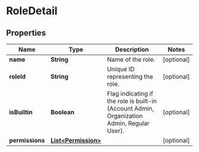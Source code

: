 

# RoleDetail


## Properties

| Name | Type | Description | Notes |
|------------ | ------------- | ------------- | -------------|
|**name** | **String** | Name of the role. |  [optional] |
|**roleId** | **String** | Unique ID representing the role. |  [optional] |
|**isBuiltin** | **Boolean** | Flag indicating if the role is built-in (Account Admin, Organization Admin, Regular User). |  [optional] |
|**permissions** | [**List&lt;Permission&gt;**](Permission.md) |  |  [optional] |



